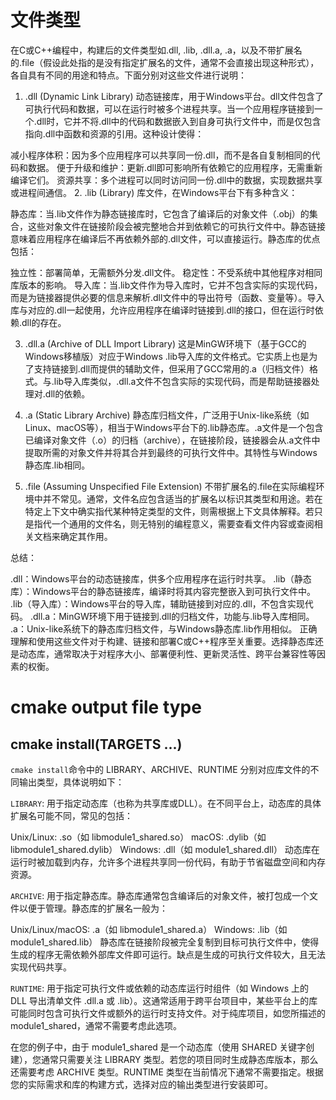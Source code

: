 
# 文件类型
在C或C++编程中，构建后的文件类型如.dll, .lib, .dll.a, .a，以及不带扩展名的.file（假设此处指的是没有指定扩展名的文件，通常不会直接出现这种形式），各自具有不同的用途和特点。下面分别对这些文件进行说明：

1. .dll (Dynamic Link Library)
动态链接库，用于Windows平台。dll文件包含了可执行代码和数据，可以在运行时被多个进程共享。当一个应用程序链接到一个.dll时，它并不将.dll中的代码和数据嵌入到自身可执行文件中，而是仅包含指向.dll中函数和资源的引用。这种设计使得：

减小程序体积：因为多个应用程序可以共享同一份.dll，而不是各自复制相同的代码和数据。
便于升级和维护：更新.dll即可影响所有依赖它的应用程序，无需重新编译它们。
资源共享：多个进程可以同时访问同一份.dll中的数据，实现数据共享或进程间通信。
2. .lib (Library)
库文件，在Windows平台下有多种含义：

静态库：当.lib文件作为静态链接库时，它包含了编译后的对象文件（.obj）的集合，这些对象文件在链接阶段会被完整地合并到依赖它的可执行文件中。静态链接意味着应用程序在编译后不再依赖外部的.dll文件，可以直接运行。静态库的优点包括：

独立性：部署简单，无需额外分发.dll文件。
稳定性：不受系统中其他程序对相同库版本的影响。
导入库：当.lib文件作为导入库时，它并不包含实际的实现代码，而是为链接器提供必要的信息来解析.dll文件中的导出符号（函数、变量等）。导入库与对应的.dll一起使用，允许应用程序在编译时链接到.dll的接口，但在运行时依赖.dll的存在。

3. .dll.a (Archive of DLL Import Library)
这是MinGW环境下（基于GCC的Windows移植版）对应于Windows .lib导入库的文件格式。它实质上也是为了支持链接到.dll而提供的辅助文件，但采用了GCC常用的.a（归档文件）格式。与.lib导入库类似，.dll.a文件不包含实际的实现代码，而是帮助链接器处理对.dll的依赖。

4. .a (Static Library Archive)
静态库归档文件，广泛用于Unix-like系统（如Linux、macOS等），相当于Windows平台下的.lib静态库。.a文件是一个包含已编译对象文件（.o）的归档（archive），在链接阶段，链接器会从.a文件中提取所需的对象文件并将其合并到最终的可执行文件中。其特性与Windows静态库.lib相同。

5. .file (Assuming Unspecified File Extension)
不带扩展名的.file在实际编程环境中并不常见。通常，文件名应包含适当的扩展名以标识其类型和用途。若在特定上下文中确实指代某种特定类型的文件，则需根据上下文具体解释。若只是指代一个通用的文件名，则无特别的编程意义，需要查看文件内容或查阅相关文档来确定其作用。

总结：

.dll：Windows平台的动态链接库，供多个应用程序在运行时共享。
.lib（静态库）：Windows平台的静态链接库，编译时将其内容完整嵌入到可执行文件中。
.lib（导入库）：Windows平台的导入库，辅助链接到对应的.dll，不包含实现代码。
.dll.a：MinGW环境下用于链接到.dll的归档文件，功能与.lib导入库相同。
.a：Unix-like系统下的静态库归档文件，与Windows静态库.lib作用相似。
正确理解和使用这些文件对于构建、链接和部署C或C++程序至关重要。选择静态库还是动态库，通常取决于对程序大小、部署便利性、更新灵活性、跨平台兼容性等因素的权衡。


# cmake output file type
## cmake install(TARGETS ...) 
`cmake install`命令中的 LIBRARY、ARCHIVE、RUNTIME 分别对应库文件的不同输出类型，具体说明如下：

`LIBRARY`: 用于指定动态库（也称为共享库或DLL）。在不同平台上，动态库的具体扩展名可能不同，常见的包括：

Unix/Linux: .so（如 libmodule1_shared.so）
macOS: .dylib（如 libmodule1_shared.dylib）
Windows: .dll（如 module1_shared.dll）
动态库在运行时被加载到内存，允许多个进程共享同一份代码，有助于节省磁盘空间和内存资源。

`ARCHIVE`: 用于指定静态库。静态库通常包含编译后的对象文件，被打包成一个文件以便于管理。静态库的扩展名一般为：

Unix/Linux/macOS: .a（如 libmodule1_shared.a）
Windows: .lib（如 module1_shared.lib）
静态库在链接阶段被完全复制到目标可执行文件中，使得生成的程序无需依赖外部库文件即可运行。缺点是生成的可执行文件较大，且无法实现代码共享。

`RUNTIME`: 用于指定可执行文件或依赖的动态库运行时组件（如 Windows 上的 DLL 导出清单文件 .dll.a 或 .lib）。这通常适用于跨平台项目中，某些平台上的库可能同时包含可执行文件或额外的运行时支持文件。对于纯库项目，如您所描述的 module1_shared，通常不需要考虑此选项。

在您的例子中，由于 module1_shared 是一个动态库（使用 SHARED 关键字创建），您通常只需要关注 LIBRARY 类型。若您的项目同时生成静态库版本，那么还需要考虑 ARCHIVE 类型。RUNTIME 类型在当前情况下通常不需要指定。根据您的实际需求和库的构建方式，选择对应的输出类型进行安装即可。
